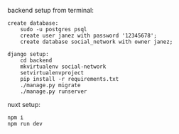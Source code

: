 backend setup from terminal:

    create database:
        sudo -u postgres psql
        create user janez with password '12345678';
        create database social_network with owner janez;

    django setup:
        cd backend
        mkvirtualenv social-network
        setvirtualenvproject
        pip install -r requirements.txt
        ./manage.py migrate
        ./manage.py runserver

nuxt setup:

    npm i
    npm run dev